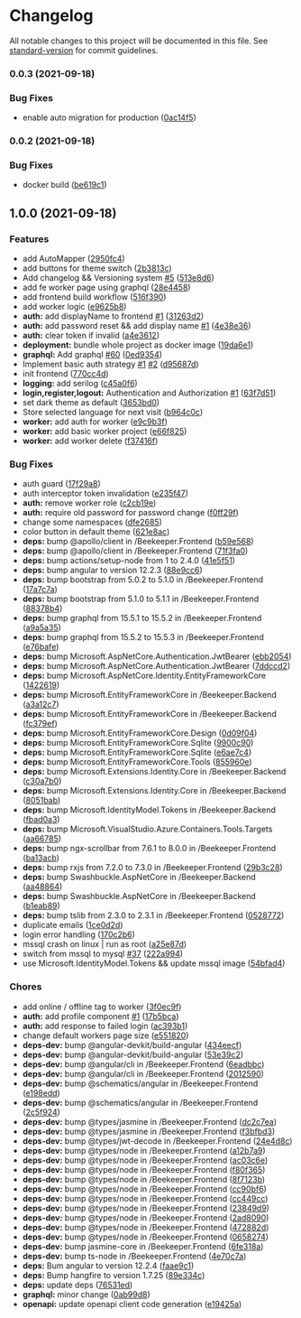 # Changelog

All notable changes to this project will be documented in this file. See [standard-version](https://github.com/conventional-changelog/standard-version) for commit guidelines.

### 0.0.3 (2021-09-18)


### Bug Fixes

* enable auto migration for production ([0ac14f5](https://github.com/jabali2004/beekeeper/commit/0ac14f529626eb8e1c31b774459460fd5d340ede))

### 0.0.2 (2021-09-18)


### Bug Fixes

* docker build ([be619c1](https://github.com/jabali2004/beekeeper/commit/be619c1111fa9442eb5977273f18650cec8748ef))

## 1.0.0 (2021-09-18)


### Features

* add AutoMapper ([2950fc4](https://github.com/jabali2004/beekeeper/commit/2950fc4839529f8c99cad21a2d278044792202b2))
* add buttons for theme switch ([2b3813c](https://github.com/jabali2004/beekeeper/commit/2b3813c2bf52de1c62e8e0229a7ca32449f63167))
* Add changelog && Versioning system [#5](https://github.com/jabali2004/beekeeper/issues/5) ([513e8d6](https://github.com/jabali2004/beekeeper/commit/513e8d6f2ea3ef3676370aaf27969df76dbfad0a))
* add fe worker page using graphql ([28e4458](https://github.com/jabali2004/beekeeper/commit/28e44585ce9945d93f3ef2a59bc4799871bc62ee))
* add frontend build workflow ([516f390](https://github.com/jabali2004/beekeeper/commit/516f390bfea3d93f0f5096da1fe59903579a74c1))
* add worker logic ([e9625b8](https://github.com/jabali2004/beekeeper/commit/e9625b887b759149e1e86fda129935a5d02f1b5a))
* **auth:** add displayName to frontend [#1](https://github.com/jabali2004/beekeeper/issues/1) ([31263d2](https://github.com/jabali2004/beekeeper/commit/31263d2518c6321aee2912aeb0f343cc3d5c39d9))
* **auth:** add password reset && add display name [#1](https://github.com/jabali2004/beekeeper/issues/1) ([4e38e36](https://github.com/jabali2004/beekeeper/commit/4e38e36e47be816287cd350b3b81de4e7ba314ba))
* **auth:** clear token if invalid ([a4e3612](https://github.com/jabali2004/beekeeper/commit/a4e3612eefcff4628fd0aef5f6427c1a0d82328e))
* **deployment:** bundle whole project as docker image ([19da6e1](https://github.com/jabali2004/beekeeper/commit/19da6e10ba7cdcfd0f875b9a21a1d3af7b297140))
* **graphql:** Add graphql [#60](https://github.com/jabali2004/beekeeper/issues/60) ([0ed9354](https://github.com/jabali2004/beekeeper/commit/0ed935474320b52e32dde1d3cbf3405724df474f))
* Implement basic auth strategy [#1](https://github.com/jabali2004/beekeeper/issues/1) [#2](https://github.com/jabali2004/beekeeper/issues/2) ([d95687d](https://github.com/jabali2004/beekeeper/commit/d95687dccfe7efea543968e930fcd6a4d2075be5))
* init frontend ([770cc4d](https://github.com/jabali2004/beekeeper/commit/770cc4d95e463b85c1bf0bb0ca0f2c2d4336a56c))
* **logging:** add serilog ([c45a0f6](https://github.com/jabali2004/beekeeper/commit/c45a0f69afb13f0e190743bc859e5afbe508b9e8))
* **login,register,logout:** Authentication and Authorization [#1](https://github.com/jabali2004/beekeeper/issues/1) ([63f7d51](https://github.com/jabali2004/beekeeper/commit/63f7d517b4a43a55a0450e7a7299e92866f91c91))
* set dark theme as default ([3653bd0](https://github.com/jabali2004/beekeeper/commit/3653bd039a904eda7266cf90224be09018ddfad1))
* Store selected language for next visit ([b964c0c](https://github.com/jabali2004/beekeeper/commit/b964c0cbef5dba59733dbf7f73251e45342c0940))
* **worker:** add auth for worker ([e9c9b3f](https://github.com/jabali2004/beekeeper/commit/e9c9b3fe35b33913d082be6db6e89b74cd619e69))
* **worker:** add basic worker project ([e66f825](https://github.com/jabali2004/beekeeper/commit/e66f825578820d612ec48e75223d077a5502282b))
* **worker:** add worker delete ([f37416f](https://github.com/jabali2004/beekeeper/commit/f37416f64821372aa6f216723132dd6dfaf53fc4))


### Bug Fixes

* auth guard ([17f29a8](https://github.com/jabali2004/beekeeper/commit/17f29a850d93183068142e6ea30e50ed2ecda6dc))
* auth interceptor token invalidation ([e235f47](https://github.com/jabali2004/beekeeper/commit/e235f47b5bdba71550e9970144c0fabc87671b1e))
* **auth:** remove worker role ([c2cb19e](https://github.com/jabali2004/beekeeper/commit/c2cb19e9cd4dcb9e801f1acfcb5d4e530be56e60))
* **auth:** require old password for password change ([f0ff29f](https://github.com/jabali2004/beekeeper/commit/f0ff29f045f06ced8c768677bd709f67a088ed0b))
* change some namespaces ([dfe2685](https://github.com/jabali2004/beekeeper/commit/dfe2685fafa768794cb5f9069b2203c4fe5129e7))
* color button in default theme ([621e8ac](https://github.com/jabali2004/beekeeper/commit/621e8ac372026f3350b691fa5f1ebe323c922ab0))
* **deps:** bump @apollo/client in /Beekeeper.Frontend ([b59e568](https://github.com/jabali2004/beekeeper/commit/b59e568d68f4c0dbf186b6b97326d31f0b0f0020))
* **deps:** bump @apollo/client in /Beekeeper.Frontend ([71f3fa0](https://github.com/jabali2004/beekeeper/commit/71f3fa0d024dcbf15c5febfb0a032cd5e6fc4561))
* **deps:** bump actions/setup-node from 1 to 2.4.0 ([41e5f51](https://github.com/jabali2004/beekeeper/commit/41e5f51ed8951480c0376399a3644e97417877ba))
* **deps:** bump angular to version 12.2.3 ([88e9cc6](https://github.com/jabali2004/beekeeper/commit/88e9cc64e9b163fa9eaa64f5141f36069fbf202f))
* **deps:** bump bootstrap from 5.0.2 to 5.1.0 in /Beekeeper.Frontend ([17a7c7a](https://github.com/jabali2004/beekeeper/commit/17a7c7abc48200d283ad653758f20950b11463a5))
* **deps:** bump bootstrap from 5.1.0 to 5.1.1 in /Beekeeper.Frontend ([88378b4](https://github.com/jabali2004/beekeeper/commit/88378b4d69dcd2ee83f5fedbc1c8a96cf97f6859))
* **deps:** bump graphql from 15.5.1 to 15.5.2 in /Beekeeper.Frontend ([a9a5a35](https://github.com/jabali2004/beekeeper/commit/a9a5a35b73ca7dd979d130895704a254855b0fed))
* **deps:** bump graphql from 15.5.2 to 15.5.3 in /Beekeeper.Frontend ([e76bafe](https://github.com/jabali2004/beekeeper/commit/e76bafe3e4a62bcd6eae472c766bd7110e358dd7))
* **deps:** bump Microsoft.AspNetCore.Authentication.JwtBearer ([ebb2054](https://github.com/jabali2004/beekeeper/commit/ebb2054e3dfa7c73557f37f6dcf91e7021ffa7fa))
* **deps:** bump Microsoft.AspNetCore.Authentication.JwtBearer ([7ddccd2](https://github.com/jabali2004/beekeeper/commit/7ddccd270f36efd414315e291c5f787fee3e05ef))
* **deps:** bump Microsoft.AspNetCore.Identity.EntityFrameworkCore ([1422619](https://github.com/jabali2004/beekeeper/commit/142261926c8edf324338a037cd16b8f467aae147))
* **deps:** bump Microsoft.EntityFrameworkCore in /Beekeeper.Backend ([a3a12c7](https://github.com/jabali2004/beekeeper/commit/a3a12c7579831613e8cc5f9e4e933e441ac8277a))
* **deps:** bump Microsoft.EntityFrameworkCore in /Beekeeper.Backend ([fc379ef](https://github.com/jabali2004/beekeeper/commit/fc379ef6dba8595529bd172451fd7c6ddc597818))
* **deps:** bump Microsoft.EntityFrameworkCore.Design ([0d09f04](https://github.com/jabali2004/beekeeper/commit/0d09f0487052d9d91c07a6d22c443278b5045d68))
* **deps:** bump Microsoft.EntityFrameworkCore.Sqlite ([9900c90](https://github.com/jabali2004/beekeeper/commit/9900c90270455d6cfebbad48cd534feffb174f1f))
* **deps:** bump Microsoft.EntityFrameworkCore.Sqlite ([e6ae7c4](https://github.com/jabali2004/beekeeper/commit/e6ae7c42e02886c9501e05a76b461d9ac247c8f3))
* **deps:** bump Microsoft.EntityFrameworkCore.Tools ([855960e](https://github.com/jabali2004/beekeeper/commit/855960ef1e125f8d7f2a6b0affc096e1f39103b9))
* **deps:** bump Microsoft.Extensions.Identity.Core in /Beekeeper.Backend ([c30a7b0](https://github.com/jabali2004/beekeeper/commit/c30a7b02573b8945dece9a88b7ad873884f1319c))
* **deps:** bump Microsoft.Extensions.Identity.Core in /Beekeeper.Backend ([8051bab](https://github.com/jabali2004/beekeeper/commit/8051bab32ba3c395677ffb1e3b85ec24d5ba9fde))
* **deps:** bump Microsoft.IdentityModel.Tokens in /Beekeeper.Backend ([fbad0a3](https://github.com/jabali2004/beekeeper/commit/fbad0a32e1b125562503adcb49ea79cd0594c560))
* **deps:** bump Microsoft.VisualStudio.Azure.Containers.Tools.Targets ([aa66785](https://github.com/jabali2004/beekeeper/commit/aa66785ecbbf2d835f7a22ffc01692447423cccb))
* **deps:** bump ngx-scrollbar from 7.6.1 to 8.0.0 in /Beekeeper.Frontend ([ba13acb](https://github.com/jabali2004/beekeeper/commit/ba13acbcc17d856f7afc5cdbd9773a83a52d7d39))
* **deps:** bump rxjs from 7.2.0 to 7.3.0 in /Beekeeper.Frontend ([29b3c28](https://github.com/jabali2004/beekeeper/commit/29b3c288129482ba6edbba41b98aba46450bafdc))
* **deps:** bump Swashbuckle.AspNetCore in /Beekeeper.Backend ([aa48864](https://github.com/jabali2004/beekeeper/commit/aa488645f4faac933be2000be510ca4f8e73e6e6))
* **deps:** bump Swashbuckle.AspNetCore in /Beekeeper.Backend ([b1eab89](https://github.com/jabali2004/beekeeper/commit/b1eab891586f9a2a8077b27fbad59fe7ee271617))
* **deps:** bump tslib from 2.3.0 to 2.3.1 in /Beekeeper.Frontend ([0528772](https://github.com/jabali2004/beekeeper/commit/0528772988f0c1b6598d9204daf299c97a34c558))
* duplicate emails ([1ce0d2d](https://github.com/jabali2004/beekeeper/commit/1ce0d2dd355ad46fee9ee6b5af28fcc94777ff6c))
* login error handling ([170c2b6](https://github.com/jabali2004/beekeeper/commit/170c2b6553245943b398099310aca8fce09a22fc))
* mssql crash on linux | run as root ([a25e87d](https://github.com/jabali2004/beekeeper/commit/a25e87d69c2cc6a2ad98f675c2135d8c1c17759a))
* switch from mssql to mysql [#37](https://github.com/jabali2004/beekeeper/issues/37) ([222a994](https://github.com/jabali2004/beekeeper/commit/222a99494a582f76f8b6ae994b1923cf71ca49f9))
* use Microsoft.IdentityModel.Tokens && update mssql image ([54bfad4](https://github.com/jabali2004/beekeeper/commit/54bfad4a3f61f3920a768a392ae91635c91d3b6d))


### Chores

* add online / offline tag to worker ([3f0ec9f](https://github.com/jabali2004/beekeeper/commit/3f0ec9f3aa95a7d6889dd5bdfc3f84ad180e6694))
* **auth:** add profile component [#1](https://github.com/jabali2004/beekeeper/issues/1) ([17b5bca](https://github.com/jabali2004/beekeeper/commit/17b5bca592d4e5faf27272367d4f4c346ad3c80e))
* **auth:** add response to failed login ([ac393b1](https://github.com/jabali2004/beekeeper/commit/ac393b13839568b47ab57bb7b3c47471a876946c))
* change default workers page size ([e551820](https://github.com/jabali2004/beekeeper/commit/e551820a34ef93e4f2db1bcedcb6a123c6a87ae2))
* **deps-dev:** bump @angular-devkit/build-angular ([434eecf](https://github.com/jabali2004/beekeeper/commit/434eecfe67d111789f7631210683dfbb0d758403))
* **deps-dev:** bump @angular-devkit/build-angular ([53e39c2](https://github.com/jabali2004/beekeeper/commit/53e39c20c8b1342e095c4f1ccf7e1a8d4a33a3fd))
* **deps-dev:** bump @angular/cli in /Beekeeper.Frontend ([6eadbbc](https://github.com/jabali2004/beekeeper/commit/6eadbbc56ea6ae6413f2a374e4fb3862e1038c7f))
* **deps-dev:** bump @angular/cli in /Beekeeper.Frontend ([2012590](https://github.com/jabali2004/beekeeper/commit/201259023a9b113261fb81ab8fecf62a3508b7d1))
* **deps-dev:** bump @schematics/angular in /Beekeeper.Frontend ([e198edd](https://github.com/jabali2004/beekeeper/commit/e198edd465bb8eace4dba3d0d5f33e85a5c135b1))
* **deps-dev:** bump @schematics/angular in /Beekeeper.Frontend ([2c5f924](https://github.com/jabali2004/beekeeper/commit/2c5f9247d157ec1ddd4d24f9df6f823d9c8d0165))
* **deps-dev:** bump @types/jasmine in /Beekeeper.Frontend ([dc2c7ea](https://github.com/jabali2004/beekeeper/commit/dc2c7eaa65b61b4c2c5d00a7da294cc86e042202))
* **deps-dev:** bump @types/jasmine in /Beekeeper.Frontend ([f3bfbd3](https://github.com/jabali2004/beekeeper/commit/f3bfbd3a7a3c9fdea1bcfd48e724444c7720f4a2))
* **deps-dev:** bump @types/jwt-decode in /Beekeeper.Frontend ([24e4d8c](https://github.com/jabali2004/beekeeper/commit/24e4d8c71fc20873a051beca4e45d4b94bb010e2))
* **deps-dev:** bump @types/node in /Beekeeper.Frontend ([a12b7a9](https://github.com/jabali2004/beekeeper/commit/a12b7a92d29c4e6c092bc5d89ba2a627d8bf1666))
* **deps-dev:** bump @types/node in /Beekeeper.Frontend ([ac03c6e](https://github.com/jabali2004/beekeeper/commit/ac03c6e586b366ae4afb8b92e4261f3804f703bd))
* **deps-dev:** bump @types/node in /Beekeeper.Frontend ([f80f365](https://github.com/jabali2004/beekeeper/commit/f80f365cd8ced0daafb07d37b4e015947e24134a))
* **deps-dev:** bump @types/node in /Beekeeper.Frontend ([8f7123b](https://github.com/jabali2004/beekeeper/commit/8f7123b183419aa37683cc2160abc25d596a2421))
* **deps-dev:** bump @types/node in /Beekeeper.Frontend ([cc90bf6](https://github.com/jabali2004/beekeeper/commit/cc90bf69872dddc4e20462c1c48ea50ee08b7bdb))
* **deps-dev:** bump @types/node in /Beekeeper.Frontend ([cc449cc](https://github.com/jabali2004/beekeeper/commit/cc449cce3f3e5cb08cedbffb3fe6b785787d9752))
* **deps-dev:** bump @types/node in /Beekeeper.Frontend ([23849d9](https://github.com/jabali2004/beekeeper/commit/23849d9cbc8d9cb3d049de89ad46c8bedf42da25))
* **deps-dev:** bump @types/node in /Beekeeper.Frontend ([2ad8090](https://github.com/jabali2004/beekeeper/commit/2ad8090ade566711e8afe70156413c7657812362))
* **deps-dev:** bump @types/node in /Beekeeper.Frontend ([472882d](https://github.com/jabali2004/beekeeper/commit/472882d0f821ed14fe7f6f7b08f03223aa1c5eb1))
* **deps-dev:** bump @types/node in /Beekeeper.Frontend ([0658274](https://github.com/jabali2004/beekeeper/commit/0658274da8927f7fdf7eadf006ed06be5b9faa85))
* **deps-dev:** bump jasmine-core in /Beekeeper.Frontend ([6fe318a](https://github.com/jabali2004/beekeeper/commit/6fe318a41cfbfd78d7cd6acd365923c9e89caeff))
* **deps-dev:** bump ts-node in /Beekeeper.Frontend ([4e70c7a](https://github.com/jabali2004/beekeeper/commit/4e70c7a881a83cbec2cc782a12d2e15b10d8ee0c))
* **deps:** Bum angular to version 12.2.4 ([faae9c1](https://github.com/jabali2004/beekeeper/commit/faae9c12cc36fc0bc04773564cb05b913504b22f))
* **deps:** Bump hangfire to version 1.7.25 ([89e334c](https://github.com/jabali2004/beekeeper/commit/89e334cda4e7a1e32e5e6bcbad7b114be67131c4))
* **deps:** update deps ([76531ed](https://github.com/jabali2004/beekeeper/commit/76531ed3341cde1c7892e0064163cba300eb8ee5))
* **graphql:** minor change ([0ab99d8](https://github.com/jabali2004/beekeeper/commit/0ab99d89e16d5ea71a71d18010d85706a384c09a))
* **openapi:** update openapi client code generation ([e19425a](https://github.com/jabali2004/beekeeper/commit/e19425aa80f1112e45dec010a7500185c08987d6))
